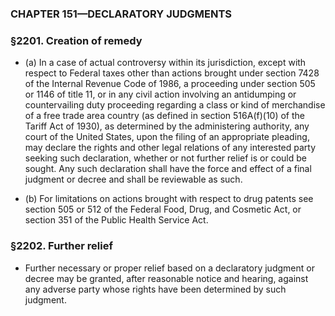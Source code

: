 ### **CHAPTER 151—DECLARATORY JUDGMENTS**

### §2201. Creation of remedy
* (a) In a case of actual controversy within its jurisdiction, except with respect to Federal taxes other than actions brought under section 7428 of the Internal Revenue Code of 1986, a proceeding under section 505 or 1146 of title 11, or in any civil action involving an antidumping or countervailing duty proceeding regarding a class or kind of merchandise of a free trade area country (as defined in section 516A(f)(10) of the Tariff Act of 1930), as determined by the administering authority, any court of the United States, upon the filing of an appropriate pleading, may declare the rights and other legal relations of any interested party seeking such declaration, whether or not further relief is or could be sought. Any such declaration shall have the force and effect of a final judgment or decree and shall be reviewable as such.

* (b) For limitations on actions brought with respect to drug patents see section 505 or 512 of the Federal Food, Drug, and Cosmetic Act, or section 351 of the Public Health Service Act.

### §2202. Further relief
* Further necessary or proper relief based on a declaratory judgment or decree may be granted, after reasonable notice and hearing, against any adverse party whose rights have been determined by such judgment.